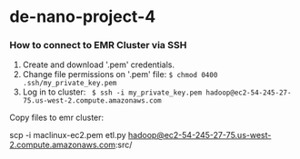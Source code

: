 # de-nano-project-4

### How to connect to EMR Cluster via SSH

1. Create and download '.pem' credentials.
2. Change file permissions on '.pem' file:
```$ chmod 0400 .ssh/my_private_key.pem```
3. Log in to cluster:
``` $ ssh -i my_private_key.pem hadoop@ec2-54-245-27-75.us-west-2.compute.amazonaws.com```

Copy files to emr cluster:


scp -i maclinux-ec2.pem etl.py hadoop@ec2-54-245-27-75.us-west-2.compute.amazonaws.com:src/
